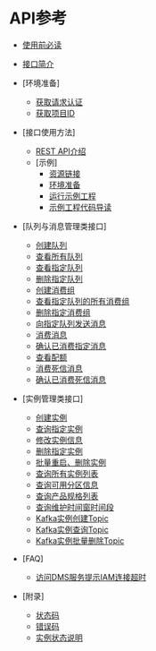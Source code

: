 # API参考

-   [使用前必读](使用前必读.md)
-   [接口简介](接口简介.md)
-   [环境准备]
    -   [获取请求认证](获取请求认证.md)
    -   [获取项目ID](获取项目ID.md)

-   [接口使用方法]
    -   [REST API介绍](REST-API介绍.md)
    -   [示例]
        -   [资源链接](资源链接.md)
        -   [环境准备](使用前环境准备.md)
        -   [运行示例工程](运行示例工程.md)
        -   [示例工程代码导读](示例工程代码导读.md)


-   [队列与消息管理类接口]
    -   [创建队列](创建队列.md)
    -   [查看所有队列](查看所有队列.md)
    -   [查看指定队列](查看指定队列.md)
    -   [删除指定队列](删除指定队列.md)
    -   [创建消费组](创建消费组.md)
    -   [查看指定队列的所有消费组](查看指定队列的所有消费组.md)
    -   [删除指定消费组](删除指定消费组.md)
    -   [向指定队列发送消息](向指定队列发送消息.md)
    -   [消费消息](消费消息.md)
    -   [确认已消费指定消息](确认已消费指定消息.md)
    -   [查看配额](查看配额.md)
    -   [消费死信消息](消费死信消息.md)
    -   [确认已消费死信消息](确认已消费死信消息.md)

-   [实例管理类接口]
    -   [创建实例](创建实例.md)
    -   [查询指定实例](查询指定实例.md)
    -   [修改实例信息](修改实例信息.md)
    -   [删除指定实例](删除指定实例.md)
    -   [批量重启、删除实例](批量重启-删除实例.md)
    -   [查询所有实例列表](查询所有实例列表.md)
    -   [查询可用分区信息](查询可用分区信息.md)
    -   [查询产品规格列表](查询产品规格列表.md)
    -   [查询维护时间窗时间段](查询维护时间窗时间段.md)
    -   [Kafka实例创建Topic](Kafka实例创建Topic.md)
    -   [Kafka实例查询Topic](Kafka实例查询Topic.md)
    -   [Kafka实例批量删除Topic](Kafka实例批量删除Topic.md)

-   [FAQ]
    -   [访问DMS服务提示IAM连接超时](访问DMS服务提示IAM连接超时.md)

-   [附录]
    -   [状态码](状态码.md)
    -   [错误码](错误码.md)
    -   [实例状态说明](实例状态说明.md)

